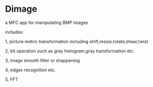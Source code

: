 Dimage
======
a MFC app for manipulating BMP images

includes:

1, picture metric transformation including shift,resize,rotate,shear,twist

2, bit operation such as gray histogram,gray transformation etc.

3, image smooth filter or shappening

4, edges recognition etc.

5, FFT
